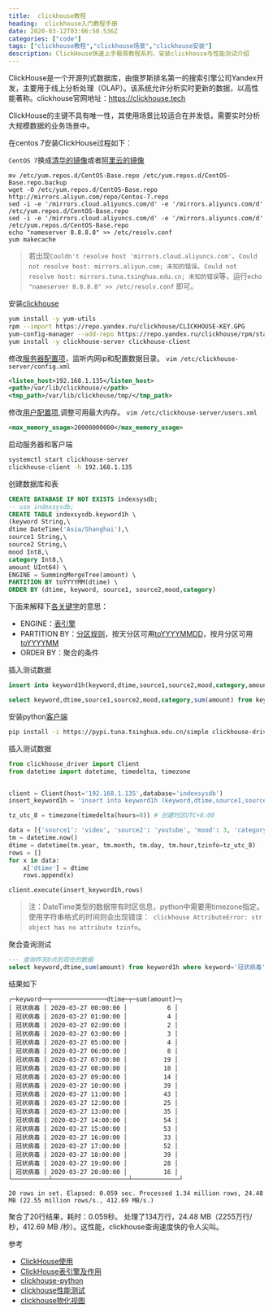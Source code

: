 ```yaml
---
title:  clickhouse教程
heading:  clickhouse入门教程手册
date: 2020-03-12T03:06:50.536Z
categories: ["code"]
tags: ["clickhouse教程","clickhouse场景","clickhouse安装"]
description: ClickHouse快速上手极简教程系列，安装clickhouse与性能测试介绍
---
```


ClickHouse是一个开源列式数据库，由俄罗斯排名第一的搜索引擎公司Yandex开发，主要用于线上分析处理（OLAP）。该系统允许分析实时更新的数据，以高性能著称。clickhouse官网地址：https://clickhouse.tech

ClickHouse的主键不具有唯一性，其使用场景比较适合在并发低，需要实时分析大规模数据的业务场景中。

在centos 7安装ClickHouse过程如下：

`CentOS 7`换成[清华的镜像](https://mirrors.tuna.tsinghua.edu.cn/help/centos/)或者[阿里云的镜像](https://developer.aliyun.com/mirror/centos?spm=a2c6h.13651102.0.0.3e221b11XBR0VU)

```
mv /etc/yum.repos.d/CentOS-Base.repo /etc/yum.repos.d/CentOS-Base.repo.backup
wget -O /etc/yum.repos.d/CentOS-Base.repo http://mirrors.aliyun.com/repo/Centos-7.repo
sed -i -e '/mirrors.cloud.aliyuncs.com/d' -e '/mirrors.aliyuncs.com/d' /etc/yum.repos.d/CentOS-Base.repo
sed -i -e '/mirrors.cloud.aliyuncs.com/d' -e '/mirrors.aliyuncs.com/d' /etc/yum.repos.d/CentOS-Base.repo
echo "nameserver 8.8.8.8" >> /etc/resolv.conf
yum makecache
```

> 若出现`Couldn't resolve host 'mirrors.cloud.aliyuncs.com'`、`Could not resolve host: mirrors.aliyun.com; 未知的错误`、`Could not resolve host: mirrors.tuna.tsinghua.edu.cn; 未知的错误`等，运行`echo "nameserver 8.8.8.8" >> /etc/resolv.conf` 即可。


安装[clickhouse](https://clickhouse.tech/#quick-start)
```bash
yum install -y yum-utils
rpm --import https://repo.yandex.ru/clickhouse/CLICKHOUSE-KEY.GPG
yum-config-manager --add-repo https://repo.yandex.ru/clickhouse/rpm/stable/x86_64
yum install -y clickhouse-server clickhouse-client

```

修改[服务器配置项](https://clickhouse.tech/docs/en/operations/server_settings/settings/#server_settings-listen_host)，监听内网ip和配置数据目录。
`vim /etc/clickhouse-server/config.xml`
```xml
<listen_host>192.168.1.135</listen_host>
<path>/var/lib/clickhouse/</path>
<tmp_path>/var/lib/clickhouse/tmp/</tmp_path>
```

修改[用户配置项](https://clickhouse.tech/docs/en/operations/settings/query_complexity/#settings_max_memory_usage),调整可用最大内存。
`vim /etc/clickhouse-server/users.xml`
```xml
<max_memory_usage>20000000000</max_memory_usage>
```

启动服务器和客户端
```bash
systemctl start clickhouse-server
clickhouse-client -h 192.168.1.135
```

创建数据库和表  
```sql
CREATE DATABASE IF NOT EXISTS indexsysdb;
-- use indexsysdb;
CREATE TABLE indexsysdb.keyword1h \
(keyword String,\
dtime DateTime('Asia/Shanghai'),\
source1 String,\
source2 String,\
mood Int8,\
category Int8,\
amount UInt64) \
ENGINE = SummingMergeTree(amount) \
PARTITION BY toYYYYMM(dtime) \
ORDER BY (dtime, keyword, source1, source2,mood,category)
```

下面来解释下[各关键字](https://clickhouse.tech/docs/en/operations/table_engines/mergetree/)的意思：

- ENGINE：[表引擎](https://clickhouse.tech/docs/en/operations/table_engines/)
- PARTITION BY：[分区规则](https://clickhouse.tech/docs/zh/operations/table_engines/custom_partitioning_key/)，按天分区可用[toYYYYMMDD](https://clickhouse.tech/docs/en/query_language/functions/date_time_functions/#toyyyymmdd)，按月分区可用[toYYYYMM](https://clickhouse.tech/docs/en/query_language/functions/date_time_functions/#toyyyymm)
- ORDER BY：聚合的条件


插入测试数据

```sql
insert into keyword1h(keyword,dtime,source1,source2,mood,category,amount) values ('宋洋葱','2020-03-30 10:00:00','video','youtube',1,1,1), ('宋洋葱','2020-03-30 10:00:00','video','youtube',1,1,1);

select keyword,dtime,source1,source2,mood,category,sum(amount) from keyword1h group by keyword,dtime,source1,source2,mood,category
```

安装python[客户端](https://clickhouse.tech/docs/en/interfaces/third-party/client_libraries/)  
```bash
pip install -i https://pypi.tuna.tsinghua.edu.cn/simple clickhouse-driver[lz4]
```

插入测试数据
```python
from clickhouse_driver import Client
from datetime import datetime, timedelta, timezone


client = Client(host='192.168.1.135',database='indexsysdb')
insert_keyword1h = 'insert into keyword1h (keyword,dtime,source1,source2,mood,category,amount) VALUES'

tz_utc_8 = timezone(timedelta(hours=8)) # 创建时区UTC+8:00

data = [{'source1': 'video', 'source2': 'youtube', 'mood': 3, 'category': 4, 'amount': 1, 'keyword': '宋洋葱'}, {'source1': 'overseas', 'source2': 'facebook', 'mood': 3, 'category': 4, 'amount': 1, 'keyword': '宋洋葱'}]
tm = datetime.now()
dtime = datetime(tm.year, tm.month, tm.day, tm.hour,tzinfo=tz_utc_8)
rows = []
for x in data:
	x['dtime'] = dtime
	rows.append(x)

client.execute(insert_keyword1h,rows)
```
> 注：DateTime类型的数据带有时区信息，python中需要用timezone指定。使用字符串格式的时间则会出现错误：` clickhouse AttributeError: str object has no attribute tzinfo`。


聚合查询测试  
```sql
--- 查询昨天0点到现在的数据
select keyword,dtime,sum(amount) from keyword1h where keyword='冠状病毒' and dtime > toDate(now())-1 group by keyword,dtime order by dtime
```

结果如下
```
┌─keyword──┬───────────────dtime─┬─sum(amount)─┐
│ 冠状病毒 │ 2020-03-27 00:00:00 │           6 │
│ 冠状病毒 │ 2020-03-27 01:00:00 │           4 │
│ 冠状病毒 │ 2020-03-27 02:00:00 │           2 │
│ 冠状病毒 │ 2020-03-27 03:00:00 │           3 │
│ 冠状病毒 │ 2020-03-27 05:00:00 │           4 │
│ 冠状病毒 │ 2020-03-27 06:00:00 │           8 │
│ 冠状病毒 │ 2020-03-27 07:00:00 │          19 │
│ 冠状病毒 │ 2020-03-27 08:00:00 │          18 │
│ 冠状病毒 │ 2020-03-27 09:00:00 │          14 │
│ 冠状病毒 │ 2020-03-27 10:00:00 │          39 │
│ 冠状病毒 │ 2020-03-27 11:00:00 │          43 │
│ 冠状病毒 │ 2020-03-27 12:00:00 │          25 │
│ 冠状病毒 │ 2020-03-27 13:00:00 │          35 │
│ 冠状病毒 │ 2020-03-27 14:00:00 │          54 │
│ 冠状病毒 │ 2020-03-27 15:00:00 │          53 │
│ 冠状病毒 │ 2020-03-27 16:00:00 │          33 │
│ 冠状病毒 │ 2020-03-27 17:00:00 │          52 │
│ 冠状病毒 │ 2020-03-27 18:00:00 │          39 │
│ 冠状病毒 │ 2020-03-27 19:00:00 │          28 │
│ 冠状病毒 │ 2020-03-27 20:00:00 │          16 │
└──────────┴─────────────────────┴─────────────┘

20 rows in set. Elapsed: 0.059 sec. Processed 1.34 million rows, 24.48 MB (22.55 million rows/s., 412.69 MB/s.) 
```

聚合了20行结果，耗时：0.059秒。 处理了134万行，24.48 MB（2255万行/秒，412.69 MB /秒）。这性能，clickhouse查询速度快的令人尖叫。

参考

- [ClickHouse使用](https://www.zouyesheng.com/clickhouse.html)
- [ClickHouse表引擎及作用](http://liangfan.tech/2019/01/03/%E6%B7%B1%E5%85%A5%E7%90%86%E8%A7%A3ClickHouse%E4%B9%8B6-%E8%A1%A8%E5%BC%95%E6%93%8E%E5%8F%8A%E4%BD%9C%E7%94%A8/)
- [clickhouse-python](https://clickhouse-driver.readthedocs.io/en/latest/)
- [clickhouse性能测试](https://www.jianshu.com/p/f9a54193dc63)
- [clickhouse物化视图](https://blog.lzzrpi.xin/index.php/archives/205/)
